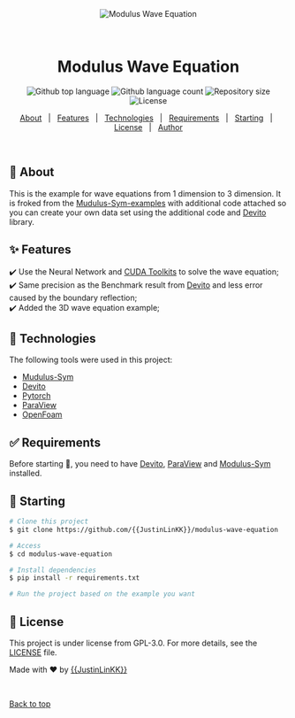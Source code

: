 <div align="center" id="top"> 
  <img src="./.github/app.gif" alt="Modulus Wave Equation" />

  &#xa0;

  <!-- <a href="https://moduluswaveequation.netlify.app">Demo</a> -->
</div>

<h1 align="center">Modulus Wave Equation</h1>

<p align="center">
  <img alt="Github top language" src="https://img.shields.io/github/languages/top/{{JustinLinKK}}/modulus-wave-equation?color=56BEB8">

  <img alt="Github language count" src="https://img.shields.io/github/languages/count/{{JustinLinKK}}/modulus-wave-equation?color=56BEB8">

  <img alt="Repository size" src="https://img.shields.io/github/repo-size/{{JustinLinKK}}/modulus-wave-equation?color=56BEB8">

  <img alt="License" src="https://img.shields.io/github/license/{{JustinLinKK}}/modulus-wave-equation?color=56BEB8">

  <!-- <img alt="Github issues" src="https://img.shields.io/github/issues/{{JustinLinKK}}/modulus-wave-equation?color=56BEB8" /> -->

  <!-- <img alt="Github forks" src="https://img.shields.io/github/forks/{{JustinLinKK}}/modulus-wave-equation?color=56BEB8" /> -->

  <!-- <img alt="Github stars" src="https://img.shields.io/github/stars/{{JustinLinKK}}/modulus-wave-equation?color=56BEB8" /> -->
</p>

<!-- Status -->

<!-- <h4 align="center"> 
	🚧  Modulus Wave Equation 🚀 Under construction...  🚧
</h4> 

<hr> -->

<p align="center">
  <a href="#dart-about">About</a> &#xa0; | &#xa0; 
  <a href="#sparkles-features">Features</a> &#xa0; | &#xa0;
  <a href="#rocket-technologies">Technologies</a> &#xa0; | &#xa0;
  <a href="#white_check_mark-requirements">Requirements</a> &#xa0; | &#xa0;
  <a href="#checkered_flag-starting">Starting</a> &#xa0; | &#xa0;
  <a href="#memo-license">License</a> &#xa0; | &#xa0;
  <a href="https://github.com/{{JustinLinKK}}" target="_blank">Author</a>
</p>

<br>

## :dart: About ##

This is the example for wave equations from 1 dimension to 3 dimension. It is froked from the [Mudulus-Sym-examples](https://docs.nvidia.com/deeplearning/modulus/modulus-sym/user_guide/foundational/1d_wave_equation.html) with additional code attached so you can create your own data set using the additional code and [Devito](https://www.devitoproject.org/) library.

## :sparkles: Features ##

:heavy_check_mark: Use the Neural Network and [CUDA Toolkits](https://docs.nvidia.com/cuda/doc/index.html) to solve the wave equation;\
:heavy_check_mark: Same precision as the Benchmark result from [Devito](https://www.devitoproject.org/) and less error caused by the boundary reflection;\
:heavy_check_mark: Added the 3D wave equation example;

## :rocket: Technologies ##

The following tools were used in this project:

- [Mudulus-Sym](https://docs.nvidia.com/deeplearning/modulus/modulus-sym/user_guide/getting_started/installation.html)
- [Devito](https://www.devitoproject.org/)
- [Pytorch](https://pytorch.org/)
- [ParaView](https://www.paraview.org/)
- [OpenFoam](https://www.openfoam.com/)

## :white_check_mark: Requirements ##

Before starting :checkered_flag:, you need to have [Devito](https://www.devitoproject.org/), [ParaView](https://www.paraview.org/) and [Modulus-Sym](https://docs.nvidia.com/deeplearning/modulus/modulus-sym/user_guide/getting_started/installation.html) installed.

## :checkered_flag: Starting ##

```bash
# Clone this project
$ git clone https://github.com/{{JustinLinKK}}/modulus-wave-equation

# Access
$ cd modulus-wave-equation

# Install dependencies
$ pip install -r requirements.txt

# Run the project based on the example you want
```

## :memo: License ##

This project is under license from GPL-3.0. For more details, see the [LICENSE](LICENSE.md) file.


Made with :heart: by <a href="https://github.com/{{JustinLinKK}}" target="_blank">{{JustinLinKK}}</a>

&#xa0;

<a href="#top">Back to top</a>
